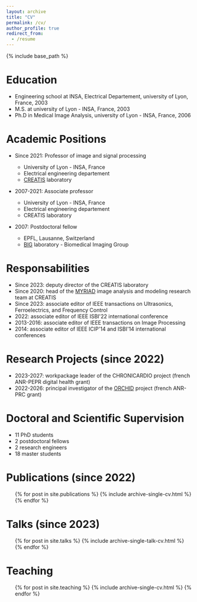 ```yaml
---
layout: archive
title: "CV"
permalink: /cv/
author_profile: true
redirect_from:
  - /resume
---
```


{% include base_path %}

Education
======
* Engineering school at INSA, Electrical Departement, university of Lyon, France, 2003
* M.S. at university of Lyon - INSA, France, 2003
* Ph.D in Medical Image Analysis, university of Lyon - INSA, France, 2006

Academic Positions
======
* Since 2021: Professor of image and signal processing
  * University of Lyon - INSA, France
  * Electrical engineering departement
  * [CREATIS](https://www.creatis.insa-lyon.fr/site/en) laboratory

* 2007-2021: Associate professor
  * University of Lyon - INSA, France
  * Electrical engineering departement
  * CREATIS laboratory
  
* 2007: Postdoctoral fellow
  * EPFL, Lausanne, Switzerland
  * [BIG](https://bigwww.epfl.ch/) laboratory - Biomedical Imaging Group
  
Responsabilities
======
* Since 2023: deputy director of the CREATIS laboratory
* Since 2020: head of the [MYRIAD](https://creatis-myriad.github.io/) image analysis and modeling research team at CREATIS
* Since 2023: associate editor of IEEE transactions on Ultrasonics, Ferroelectrics, and Frequency Control
* 2022: associate editor of IEEE ISBI'22 international conference
* 2013-2016: associate editor of IEEE transactions on Image Processing
* 2014: associate editor of IEEE ICIP'14 and ISBI'14 international conferences

Research Projects (since 2022)
======
* 2023-2027: workpackage leader of the CHRONICARDIO project (french ANR-PEPR digital health grant)
* 2022-2026: principal investigator of the [ORCHID](https://orchid-anr.github.io/) project (french ANR-PRC grant) 

Doctoral and Scientific Supervision
======
* 11 PhD students
* 2 postdoctoral fellows
* 2 research engineers
* 18 master students

Publications (since 2022)
======
  <ul>{% for post in site.publications %}
    {% include archive-single-cv.html %}
  {% endfor %}</ul>
  
Talks (since 2023)
======
  <ul>{% for post in site.talks %}
    {% include archive-single-talk-cv.html %}
  {% endfor %}</ul>
  
Teaching
======
  <ul>{% for post in site.teaching %}
    {% include archive-single-cv.html %}
  {% endfor %}</ul>
  
